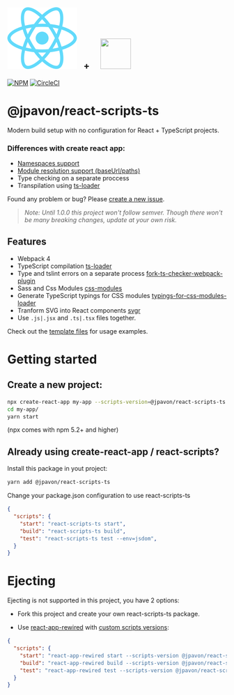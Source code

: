 ## ![react-scripts-ts](template/src/logo.svg)&nbsp;&nbsp;&nbsp;<span>+</span>&nbsp;&nbsp;&nbsp;&nbsp;&nbsp;<img src="https://github.com/remojansen/logo.ts/raw/master/ts.png"  width="70" height="70" />

[![NPM](https://img.shields.io/npm/v/@jpavon/react-scripts-ts.svg)](https://www.npmjs.com/package/@jpavon/react-scripts-ts)
[![CircleCI](https://circleci.com/gh/jpavon/react-scripts-ts/tree/master.svg?style=svg)](https://circleci.com/gh/jpavon/workflows/react-scripts-ts)


# @jpavon/react-scripts-ts

Modern build setup with no configuration for React + TypeScript projects.

### Differences with create react app:

- [Namespaces support](https://www.typescriptlang.org/docs/handbook/namespaces.html)
- [Module resolution support (baseUrl/paths)](https://www.typescriptlang.org/docs/handbook/module-resolution.html)
- Type checking	on a separate proccess
- Transpilation using [ts-loader](https://github.com/TypeStrong/ts-loader)

Found any problem or bug? Please [create a new issue](https://github.com/jpavon/react-scripts-ts/issues).

> *Note: Until 1.0.0 this project won't follow semver. Though there won't be many breaking changes, update at your own risk.*

## Features

- Webpack 4
- TypeScript compilation [ts-loader](https://github.com/TypeStrong/ts-loader)
- Type and tslint errors on a separate process [fork-ts-checker-webpack-plugin](https://github.com/Realytics/fork-ts-checker-webpack-plugin)
- Sass and Css Modules [css-modules](https://github.com/css-modules/css-modules)
- Generate TypeScript typings for CSS modules [typings-for-css-modules-loader](https://github.com/jpavon/typings-for-css-modules-loader)
- Tranform SVG into React components [svgr](https://github.com/smooth-code/svgr)
- Use `.js|.jsx` and `.ts|.tsx` files together.

Check out the [template files](template) for usage examples.

# Getting started

## Create a new project:

```bash
npx create-react-app my-app --scripts-version=@jpavon/react-scripts-ts
cd my-app/
yarn start
```
(npx comes with npm 5.2+ and higher)

## Already using create-react-app / react-scripts?

Install this package in yout project:

```bash
yarn add @jpavon/react-scripts-ts
```

Change your package.json configuration to use react-scripts-ts

```json
{
  "scripts": {
    "start": "react-scripts-ts start",
    "build": "react-scripts-ts build",
    "test": "react-scripts-ts test --env=jsdom",
  }
}
```

# Ejecting

Ejecting is not supported in this project, you have 2 options:

- Fork this project and create your own react-scripts-ts package.

- Use [react-app-rewired](https://github.com/timarney/react-app-rewired) with [custom scripts versions](https://github.com/timarney/react-app-rewired#2-custom-scripts-versions):

```json
{
  "scripts": {
    "start": "react-app-rewired start --scripts-version @jpavon/react-scripts-ts",
    "build": "react-app-rewired build --scripts-version @jpavon/react-scripts-ts",
    "test": "react-app-rewired test --scripts-version @jpavon/react-scripts-ts --env=jsdom"
  }
}
```

